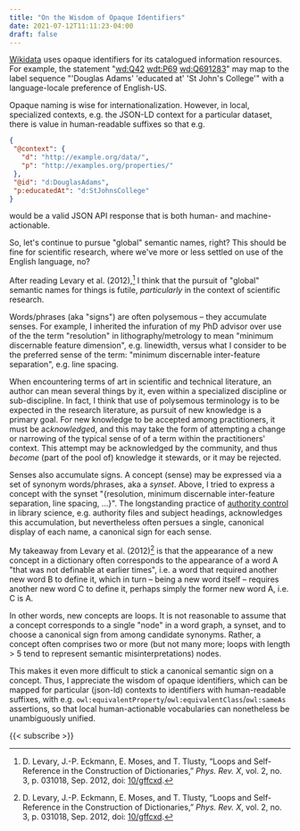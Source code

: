 ```yaml
---
title: "On the Wisdom of Opaque Identifiers"
date: 2021-07-12T11:11:23-04:00
draft: false
---
```


[Wikidata](https://www.wikidata.org) uses opaque identifiers for its catalogued information
resources. For example, the statement "[wd:Q42](https://www.wikidata.org/wiki/Q42)
[wdt:P69](https://www.wikidata.org/wiki/Property:P69)
[wd:Q691283](https://www.wikidata.org/wiki/Q691283)" may map to the label sequence "'Douglas Adams'
'educated at' 'St John's College'" with a language-locale preference of English-US.

Opaque naming is wise for internationalization. However, in local, specialized contexts, e.g. the
JSON-LD context for a particular dataset, there is value in human-readable suffixes so that e.g.

```json
{
 "@context": {
   "d": "http://example.org/data/",
   "p": "http://examples.org/properties/"
 },
 "@id": "d:DouglasAdams",
 "p:educatedAt": "d:StJohnsCollege"
}
```

would be a valid JSON API response that is both human- and machine-actionable.

So, let's continue to pursue "global" semantic names, right? This should be fine for scientific
research, where we've more or less settled on use of the English language, no?

After reading Levary et al. (2012),[^levary] I think that the pursuit of "global" semantic names for
things is futile, *particularly* in the context of scientific research.

Words/phrases (aka "signs") are often polysemous – they accumulate senses. For example, I inherited
the infuration of my PhD advisor over use of the the term "resolution" in lithography/metrology to
mean "minimum discernable feature dimension", e.g. linewidth, versus what I consider to be the
preferred sense of the term: "minimum discernable inter-feature separation", e.g. line spacing.

When encountering terms of art in scientific and technical literature, an author can mean several
things by it, even within a specialized discipline or sub-discipline. In fact, I think that use of
polysemous terminology is to be expected in the research literature, as pursuit of new knowledge is
a primary goal. For new knowledge to be accepted among practitioners, it must be ac*knowledge*d, and
this may take the form of attempting a change or narrowing of the typical sense of of a term within
the practitioners' context. This attempt may be acknowledged by the community, and thus *become*
(part of the pool of) knowledge it stewards, or it may be rejected.

Senses also accumulate signs. A concept (sense) may be expressed via a set of synonym words/phrases,
aka a *synset*. Above, I tried to express a concept with the synset "{resolution, minimum
discernable inter-feature separation, line spacing, ...}". The longstanding practice of [authority
control](https://en.wikipedia.org/wiki/Authority_control) in library science, e.g. authority files
and subject headings, acknowledges this accumulation, but nevertheless often persues a single,
canonical display of each name, a canonical sign for each sense.

My takeaway from Levary et al. (2012)[^levary] is that the appearance of a new concept in a
dictionary often corresponds to the appearance of a word A "that was not definable at earlier
times", i.e. a word that required another new word B to define it, which in turn – being a new word
itself – requires another new word C to define it, perhaps simply the former new word A, i.e. C is
A.

In other words, new concepts are loops. It is not reasonable to assume that a concept corresponds to
a single "node" in a word graph, a synset, and to choose a canonical sign from among candidate
synonyms. Rather, a concept often comprises two or more (but not many more; loops with length > 5
tend to represent semantic misinterpretations) nodes.

This makes it even more difficult to stick a canonical semantic sign on a concept. Thus, I
appreciate the wisdom of opaque identifiers, which can be mapped for particular (json-ld) contexts
to identifiers with human-readable suffixes, with e.g.
`owl:equivalentProperty`/`owl:equivalentClass`/`owl:sameAs` assertions, so that local
human-actionable vocabularies can nonetheless be unambiguously unified.

[^levary]: D. Levary, J.-P. Eckmann, E. Moses, and T. Tlusty, “Loops and Self-Reference in the
Construction of Dictionaries,” _Phys. Rev. X_, vol. 2, no. 3, p. 031018, Sep. 2012, doi:
[10/gffcxd](https://doi.org/10/gffcxd).

{{< subscribe >}}
